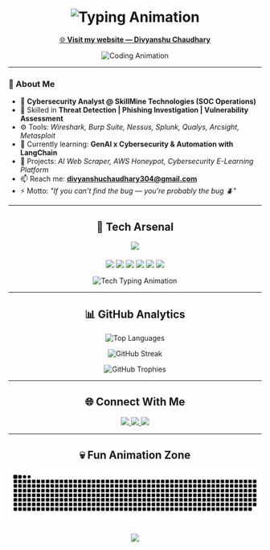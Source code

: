 <!-- 💜 Cybernetic Profile (Purple Themed) 💜 -->
<h1 align="center">
  <img src="https://readme-typing-svg.demolab.com?font=Orbitron&size=28&pause=1000&color=AA00FF&center=true&vCenter=true&width=750&lines=Hey+%F0%9F%91%8B+I'm+Divyanshu+Chaudhary;Cybersecurity+Analyst+%7C+SOC+Operations;GenAI+%26+Automation+Explorer;Welcome+to+my+Digital+Fortress!" alt="Typing Animation" />
</h1>

<p align="center">
  <a href="https://cyber-knight-chronicles.lovable.app/" target="_blank">
    🌐 <b>Visit my website — Divyanshu Chaudhary</b>
  </a>
</p>

<p align="center">
  <img src="https://media.giphy.com/media/qgQUggAC3Pfv687qPC/giphy.gif" width="400" alt="Coding Animation">
</p>

---

### 🧠 About Me  
- 💼 **Cybersecurity Analyst @ SkillMine Technologies (SOC Operations)**  
- 🧰 Skilled in **Threat Detection | Phishing Investigation | Vulnerability Assessment**  
- ⚙️ Tools: *Wireshark, Burp Suite, Nessus, Splunk, Qualys, Arcsight, Metasploit*  
- 🌱 Currently learning: **GenAI x Cybersecurity & Automation with LangChain**  
- 🧠 Projects: *AI Web Scraper, AWS Honeypot, Cybersecurity E-Learning Platform*  
- 📫 Reach me: **divyanshuchaudhary304@gmail.com**  
- ⚡ Motto: *"If you can’t find the bug — you’re probably the bug 🪲"*  

---

<h2 align="center">🚀 Tech Arsenal</h2>

<p align="center">
  <img src="https://skillicons.dev/icons?i=python,flask,react,nodejs,html,css,aws,docker,git,mysql" /><br><br>

  <!-- Cybersecurity Tools Badges -->
  <img src="https://img.shields.io/badge/Wireshark-8000FF?style=for-the-badge&logo=wireshark&logoColor=white" />
  <img src="https://img.shields.io/badge/Nmap-5D3FD3?style=for-the-badge&logo=gnuprivacyguard&logoColor=white" />
  <img src="https://img.shields.io/badge/Burp%20Suite-9932CC?style=for-the-badge&logo=burpsuite&logoColor=white" />
  <img src="https://img.shields.io/badge/Nessus-8A2BE2?style=for-the-badge&logo=tenable&logoColor=white" />
  <img src="https://img.shields.io/badge/Metasploit-7B68EE?style=for-the-badge&logo=probot&logoColor=white" />
  <img src="https://img.shields.io/badge/Splunk-4B0082?style=for-the-badge&logo=splunk&logoColor=white" />
</p>

<p align="center">
  <img src="https://readme-typing-svg.demolab.com?font=Fira+Code&size=20&duration=2500&pause=1000&color=AA00FF&center=true&vCenter=true&width=600&lines=Threat+Detection+%7C+SIEM+Operations;Cloud+Security+%7C+AI+Automation;Always+Upgrading+My+Cyber+Arsenal!" alt="Tech Typing Animation" />
</p>

---

<h2 align="center">📊 GitHub Analytics</h2>

<p align="center">
  <img src="https://github-readme-stats.vercel.app/api/top-langs?username=DivyanshuChaudharyOff&show_icons=true&theme=midnight-purple&layout=compact" alt="Top Languages" />
</p>

<p align="center">
  <img src="https://github-readme-streak-stats.herokuapp.com/?user=DivyanshuChaudharyOff&theme=midnight-purple" alt="GitHub Streak" />
</p>

<p align="center">
  <img src="https://github-profile-trophy.vercel.app/?username=DivyanshuChaudharyOff&theme=dracula&no-frame=true&row=1" alt="GitHub Trophies" />
</p>

---

<h2 align="center">🌐 Connect With Me</h2>
<p align="center">
<a href="https://linkedin.com/in/divyanshu-chaudhary-407907230" target="_blank">
  <img src="https://img.shields.io/badge/LinkedIn-7B68EE?style=for-the-badge&logo=linkedin&logoColor=white" />
</a>
<a href="https://github.com/DivyanshuChaudharyOff" target="_blank">
  <img src="https://img.shields.io/badge/GitHub-4B0082?style=for-the-badge&logo=github&logoColor=white" />
</a>
<a href="https://cyber-knight-chronicles.lovable.app/" target="_blank">
  <img src="https://img.shields.io/badge/Portfolio-AA00FF?style=for-the-badge&logo=safari&logoColor=white" />
</a>
</p>

---

<h2 align="center">💀 Fun Animation Zone</h2>

<p align="center">
  <img src="https://github.com/Platane/snk/raw/output/github-contribution-grid-snake.svg" alt="Snake animation" />
</p>

<p align="center">
  <img src="https://capsule-render.vercel.app/api?type=waving&color=AA00FF&height=120&section=footer&text=Stay+Secure!&fontSize=35&fontColor=FFFFFF" />
</p>
